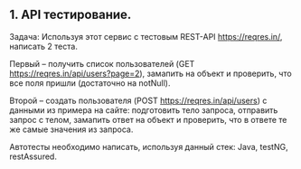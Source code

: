 ## 1. API тестирование.
Задача: Используя этот сервис с тестовым REST-API https://reqres.in/, написать 2 теста. 

Первый – получить список пользователей (GET  https://reqres.in/api/users?page=2), замапить на объект и проверить, что все поля пришли (достаточно на notNull). 

Второй – создать пользователя (POST https://reqres.in/api/users) с данными из примера на сайте: подготовить тело запроса, отправить запрос с телом, замапить ответ на объект и проверить, что в ответе те же самые значения из запроса.
  
Автотесты необходимо написать, используя данный стек:
Java, testNG, restAssured.
